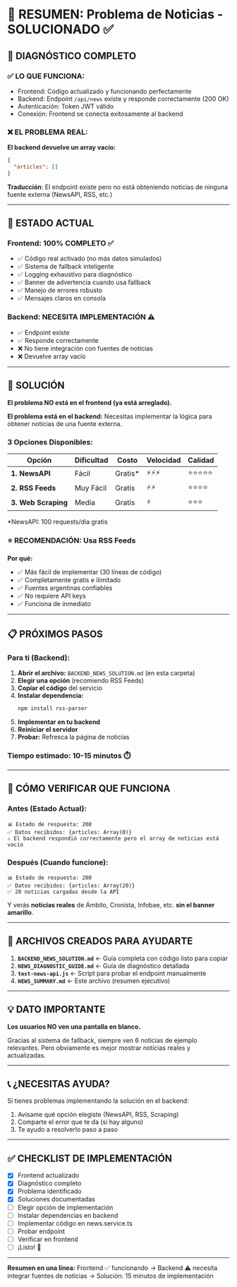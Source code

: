 # 📰 RESUMEN: Problema de Noticias - SOLUCIONADO ✅

## 🎯 DIAGNÓSTICO COMPLETO

### ✅ LO QUE FUNCIONA:
- Frontend: Código actualizado y funcionando perfectamente
- Backend: Endpoint `/api/news` existe y responde correctamente (200 OK)
- Autenticación: Token JWT válido
- Conexión: Frontend se conecta exitosamente al backend

### ❌ EL PROBLEMA REAL:
**El backend devuelve un array vacío:**
```json
{
  "articles": []
}
```

**Traducción**: El endpoint existe pero no está obteniendo noticias de ninguna fuente externa (NewsAPI, RSS, etc.)

---

## 🔧 ESTADO ACTUAL

### Frontend: 100% COMPLETO ✅
- ✅ Código real activado (no más datos simulados)
- ✅ Sistema de fallback inteligente
- ✅ Logging exhaustivo para diagnóstico
- ✅ Banner de advertencia cuando usa fallback
- ✅ Manejo de errores robusto
- ✅ Mensajes claros en consola

### Backend: NECESITA IMPLEMENTACIÓN ⚠️
- ✅ Endpoint existe
- ✅ Responde correctamente
- ❌ No tiene integración con fuentes de noticias
- ❌ Devuelve array vacío

---

## 🚀 SOLUCIÓN

**El problema NO está en el frontend (ya está arreglado).**

**El problema está en el backend:** Necesitas implementar la lógica para obtener noticias de una fuente externa.

### 3 Opciones Disponibles:

| Opción | Dificultad | Costo | Velocidad | Calidad |
|--------|-----------|-------|-----------|---------|
| **1. NewsAPI** | Fácil | Gratis* | ⚡⚡⚡ | ⭐⭐⭐⭐⭐ |
| **2. RSS Feeds** | Muy Fácil | Gratis | ⚡⚡ | ⭐⭐⭐⭐ |
| **3. Web Scraping** | Media | Gratis | ⚡ | ⭐⭐⭐ |

*NewsAPI: 100 requests/día gratis

### ⭐ RECOMENDACIÓN: Usa RSS Feeds

**Por qué:**
- ✅ Más fácil de implementar (30 líneas de código)
- ✅ Completamente gratis e ilimitado
- ✅ Fuentes argentinas confiables
- ✅ No requiere API keys
- ✅ Funciona de inmediato

---

## 📋 PRÓXIMOS PASOS

### Para ti (Backend):

1. **Abrir el archivo:** `BACKEND_NEWS_SOLUTION.md` (en esta carpeta)
2. **Elegir una opción** (recomiendo RSS Feeds)
3. **Copiar el código** del servicio
4. **Instalar dependencia:**
   ```bash
   npm install rss-parser
   ```
5. **Implementar en tu backend**
6. **Reiniciar el servidor**
7. **Probar:** Refresca la página de noticias

### Tiempo estimado: 10-15 minutos ⏱️

---

## 🧪 CÓMO VERIFICAR QUE FUNCIONA

### Antes (Estado Actual):
```
📊 Estado de respuesta: 200
✅ Datos recibidos: {articles: Array(0)}
⚠️ El backend respondió correctamente pero el array de noticias está vacío
```

### Después (Cuando funcione):
```
📊 Estado de respuesta: 200
✅ Datos recibidos: {articles: Array(20)}
✅ 20 noticias cargadas desde la API
```

Y verás **noticias reales** de Ámbito, Cronista, Infobae, etc. **sin el banner amarillo**.

---

## 📄 ARCHIVOS CREADOS PARA AYUDARTE

1. **`BACKEND_NEWS_SOLUTION.md`** ← Guía completa con código listo para copiar
2. **`NEWS_DIAGNOSTIC_GUIDE.md`** ← Guía de diagnóstico detallada
3. **`test-news-api.js`** ← Script para probar el endpoint manualmente
4. **`NEWS_SUMMARY.md`** ← Este archivo (resumen ejecutivo)

---

## 💡 DATO IMPORTANTE

**Los usuarios NO ven una pantalla en blanco.** 

Gracias al sistema de fallback, siempre ven 6 noticias de ejemplo relevantes. Pero obviamente es mejor mostrar noticias reales y actualizadas.

---

## 📞 ¿NECESITAS AYUDA?

Si tienes problemas implementando la solución en el backend:
1. Avísame qué opción elegiste (NewsAPI, RSS, Scraping)
2. Comparte el error que te da (si hay alguno)
3. Te ayudo a resolverlo paso a paso

---

## ✅ CHECKLIST DE IMPLEMENTACIÓN

- [x] Frontend actualizado
- [x] Diagnóstico completo
- [x] Problema identificado
- [x] Soluciones documentadas
- [ ] Elegir opción de implementación
- [ ] Instalar dependencias en backend
- [ ] Implementar código en news.service.ts
- [ ] Probar endpoint
- [ ] Verificar en frontend
- [ ] ¡Listo! 🎉

---

**Resumen en una línea:**
Frontend ✅ funcionando → Backend ⚠️ necesita integrar fuentes de noticias → Solución: 15 minutos de implementación
